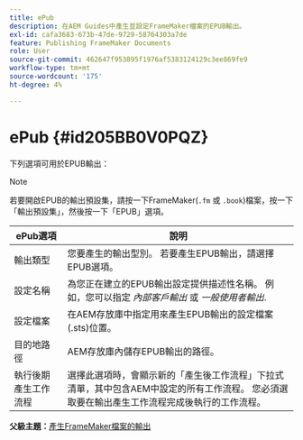 ```yaml
---
title: ePub
description: 在AEM Guides中產生並設定FrameMaker檔案的EPUB輸出。
exl-id: cafa3683-673b-47de-9729-58764303a7de
feature: Publishing FrameMaker Documents
role: User
source-git-commit: 462647f953895f1976af5383124129c3ee869fe9
workflow-type: tm+mt
source-wordcount: '175'
ht-degree: 4%

---
```


# ePub {#id205BB0V0PQZ}

下列選項可用於EPUB輸出：

>[!NOTE]
>
> 若要開啟EPUB的輸出預設集，請按一下FrameMaker\(`.fm` 或 `.book`\)檔案，按一下「輸出預設集」，然後按一下「EPUB」選項。

| ePub選項 | 說明 |
|-----------|-----------|
| 輸出類型 | 您要產生的輸出型別。 若要產生EPUB輸出，請選擇EPUB選項。 |
| 設定名稱 | 為您正在建立的EPUB輸出設定提供描述性名稱。 例如，您可以指定 *內部客戶輸出* 或 *一般使用者輸出*. |
| 設定檔案 | 在AEM存放庫中指定用來產生EPUB輸出的設定檔案\(.sts\)位置。 |
| 目的地路徑 | AEM存放庫內儲存EPUB輸出的路徑。 |
| 執行後期產生工作流程 | 選擇此選項時，會顯示新的「產生後工作流程」下拉式清單，其中包含AEM中設定的所有工作流程。 您必須選取要在輸出產生工作流程完成後執行的工作流程。 |

**父級主題：**[&#x200B;產生FrameMaker檔案的輸出](fm-output-generatation.md)
